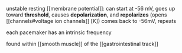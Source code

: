 unstable resting [[membrane potential]]: can start at -56 mV, goes up toward **threshold**, causes **depolarization**, and **repolarizes** (opens [[channels#voltage ion channels]] \[K\]) comes back to -56mV, repeats

each pacemaker has an intrinsic frequency

found within [[smooth muscle]] of the [[gastrointestinal track]]